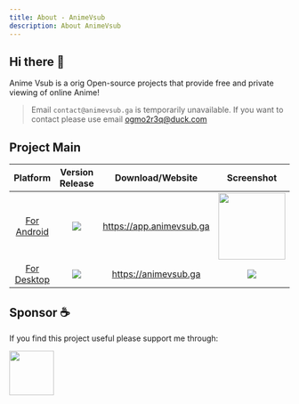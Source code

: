 ```yaml
---
title: About - AnimeVsub
description: About AnimeVsub
---
```


## Hi there 👋

Anime Vsub is a orig Open-source projects that provide free and private viewing of online Anime!

> Email `contact@animevsub.ga` is temporarily unavailable. If you want to contact please use email ogmo2r3q@duck.com

## Project Main

|                         Platform                         |                                                Version Release                                                 |     Download/Website     |                                                                    Screenshot                                                                    |
| :------------------------------------------------------: | :------------------------------------------------------------------------------------------------------------: | :----------------------: | :----------------------------------------------------------------------------------------------------------------------------------------------: |
|     [For Android](https://github.com/anime-vsub/app)     |   <img src="https://img.shields.io/github/v/release/anime-vsub/app?color=green&display_name=tag&label=APK" >   | https://app.animevsub.ga | <img src="https://github.com/anime-vsub/app/raw/main/meta/screenshoots/Screenshot_2022-10-05-22-28-37-000_git.shin.animevsub.jpg" width="120px"> |
| [For Desktop](https://github.com/anime-vsub/desktop-web) | <img src="https://img.shields.io/github/package-json/v/anime-vsub/desktop-web/release?color=b&label=release" > |   https://animevsub.ga   |   <img src="https://user-images.githubusercontent.com/45375496/203582106-746b9c5f-617b-42c0-92c8-98b77b962f93.jpeg" style="max-width: 440px">    |

## Sponsor ☕

If you find this project useful please support me through:

[<img src="https://user-images.githubusercontent.com/45375496/209764740-d202626d-4acd-4517-a5dc-e94993eeeb0a.png" width="80" />](https://me.momo.vn/tachibshin)

<!--

**Here are some ideas to get you started:**

🙋‍♀️ A short introduction - what is your organization all about?
🌈 Contribution guidelines - how can the community get involved?
👩‍💻 Useful resources - where can the community find your docs? Is there anything else the community should know?
🍿 Fun facts - what does your team eat for breakfast?
🧙 Remember, you can do mighty things with the power of [Markdown](https://docs.github.com/github/writing-on-github/getting-started-with-writing-and-formatting-on-github/basic-writing-and-formatting-syntax)
-->
